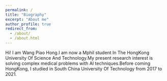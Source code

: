 ```yaml
---
permalink: /
title: "Biography"
excerpt: "About me"
author_profile: true
redirect_from: 
  - /about/
  - /about.html
---
```


Hi! I am Wang Piao Hong.I am now a Mphil student In The HongKong University Of Science And Technology.My present research interest is solving complex medical problems with AI techniques.Before coming HongKong, I studied in South China University Of Technology from 2017 to 2021.


